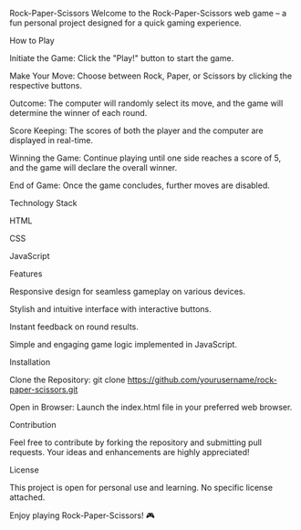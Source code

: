 Rock-Paper-Scissors
Welcome to the Rock-Paper-Scissors web game – a fun personal project designed for a quick gaming experience.


How to Play

Initiate the Game: Click the "Play!" button to start the game.

Make Your Move: Choose between Rock, Paper, or Scissors by clicking the respective buttons.

Outcome: The computer will randomly select its move, and the game will determine the winner of each round.

Score Keeping: The scores of both the player and the computer are displayed in real-time.

Winning the Game: Continue playing until one side reaches a score of 5, and the game will declare the overall winner.

End of Game: Once the game concludes, further moves are disabled.


Technology Stack

HTML

CSS

JavaScript


Features

Responsive design for seamless gameplay on various devices.

Stylish and intuitive interface with interactive buttons.

Instant feedback on round results.

Simple and engaging game logic implemented in JavaScript.


Installation

Clone the Repository: git clone https://github.com/yourusername/rock-paper-scissors.git

Open in Browser: Launch the index.html file in your preferred web browser.


Contribution

Feel free to contribute by forking the repository and submitting pull requests. Your ideas and enhancements are highly appreciated!

License

This project is open for personal use and learning. No specific license attached.


Enjoy playing Rock-Paper-Scissors! 🎮